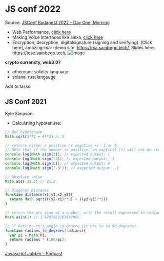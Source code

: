 # JS conf 2022

Source: [JSConf Budapest 2022 - Day One, Morning](https://youtu.be/z4JnSGupxUs)

- Web Performance, [click here](conf-web-performance.md)
- Making Voice Interfaces like alexa, [click here](https://youtu.be/z4JnSGupxUs?t=7774)
- Encryption, decryption, digitalsignature (signing and verifying). [Click here], amazing-rsa--demo site: https://rsa.sambego.tech/, Slides here: https://jose.sambego.tech, ![image](https://user-images.githubusercontent.com/31458531/173990306-d3fda291-4221-48d8-b4b8-ccfeeabfb854.png)


**crypto currencty, web3.0?**

- ethereum: solidity language
- solana: rust langauge

Add to tasks: 

## JS Conf 2021

Kyle Simpson:
- Calculating hypotenuse:

```js
// Get hypotenuse
Math.sqrt(3**2 + 4**2) // 5

// returns either a positive or negative +/- 1 or 0
// Note that if the number is positive, an explicit (+) will not be returned.
console.log(Math.sign(3)); // expected output: 1
console.log(Math.sign(-3)); // expected output: -1
console.log(Math.sign(0)); // expected output: 0
console.log(Math.sign('-3')); // expected output: -1

// Absolute value
Math.abs(-21.2) // 21.2

// Diagonal Distance
function distance(x1,y1,x2,y2){
  return Math.sqrt(((x2-x1)**2) + ((y2-y1)**2))
}
```

```js
// return the arc sine of a number, with the result expressed in radians
Math.asin(1) // 1.5707963267948966

// ^^ Getting this angle in degree (it has to be 90 degrees)
function radians_to_degrees(radians){
  var pi = Math.PI;
  return radians * (180/pi);
}
```

[Javascript Jabber - Podcast](https://javascriptjabber.com/)


